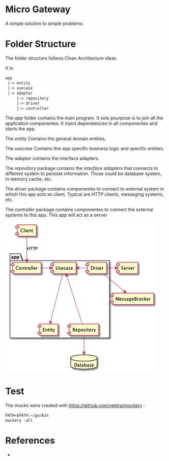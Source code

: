 # Micro Gateway

A simple solution to simple problems.

# Folder Structure

The folder structure follwos Clean Architecture ideas

It is:

    app
     |-> entity
     |-> usecase
     |-> adapter
         |-> repository
         |-> driver
         |-> controller

The *app* folder contains the main program. It sole pourpose is to join all the application componentes. It inject dependencies in all componentes and starts the app.

The *entity* Contains the general domain entities.

The *usecase* Contains this app specific business logic and specific entities.

The *adapter* contains the interface adapters.

The *repository* package contains the *interface adapters* that connects to different system to persiste information. Those could be database system, in memory cache, etc.

The *driver* package contains componentes to connect to external system in which this app acts as client. Typical are HTTP clients, messaging systems, etc.

The *controller* package contains componentes to connect the external systems to this app. This app will act as a server

![Architecture](doc/img/doc/Architecture.png)

# Test

The mocks were created with https://github.com/vektra/mockery :

    PATH=$PATH:~/go/bin
    mockery -all

# References

* 